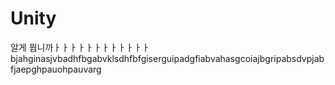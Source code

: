 # Unity
알게 뭡니까ㅏㅏㅏㅏㅏㅏㅏㅏㅏㅏㅏㅏ
bjahginasjvbadhfbgabvklsdhfbfgiserguipadgfiabvahasgcoiajbgripabsdvpjabfjaepghpauohpauvarg
